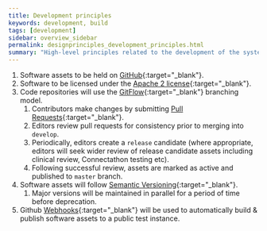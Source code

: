 ```yaml
---
title: Development principles
keywords: development, build
tags: [development]
sidebar: overview_sidebar
permalink: designprinciples_development_principles.html
summary: "High-level principles related to the development of the system"
---
```


1. Software assets to be held on [GitHub](https://github.com/nhsconnect){:target="_blank"}.
2. Software to be licensed under the [Apache 2 license](http://www.apache.org/licenses/LICENSE-2.0){:target="_blank"}.
3. Code repositories will use the [GitFlow](http://nvie.com/posts/a-successful-git-branching-model/){:target="_blank"} branching model.
	1. Contributors make changes by submitting [Pull Requests](https://help.github.com/articles/using-pull-requests/){:target="_blank"}.
	2. Editors review pull requests for consistency prior to merging into `develop`.
	3. Periodically, editors create a `release` candidate (where appropriate, editors will seek wider review of release candidate assets including clinical review, Connectathon testing etc).
	4. Following successful review, assets are marked as active and published to `master` branch. 
8. Software assets will follow [Semantic Versioning](http://semver.org/){:target="_blank"}.
	1. Major versions will be maintained in parallel for a period of time before deprecation.
9. Github [Webhooks](https://developer.github.com/webhooks/){:target="_blank"} will be used to automatically build & publish software assets to a public test instance.
